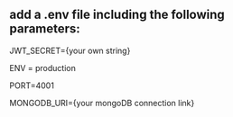## add a .env file including the following parameters:

JWT_SECRET={your own string}

ENV = production

PORT=4001

MONGODB_URI={your mongoDB connection link}